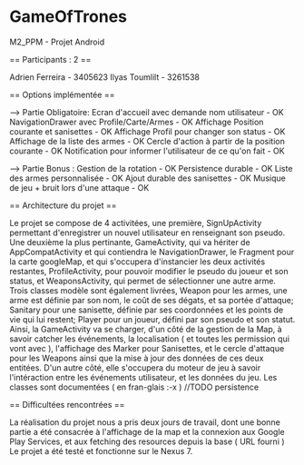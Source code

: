 # GameOfTrones
M2_PPM - Projet Android

== Participants : 2 ==

   Adrien Ferreira - 3405623
   Ilyas  Toumlilt - 3261538
   
== Options implémentée ==

--> Partie Obligatoire:
    Ecran d'accueil avec demande nom utilisateur - OK
    NavigationDrawer avec Profile/Carte/Armes - OK
    Affichage Position courante et sanisettes - OK
    Affichage Profil pour changer son status - OK
    Affichage de la liste des armes - OK
    Cercle d'action à partir de la position courante - OK
    Notification pour informer l'utilisateur de ce qu'on fait - OK

--> Partie Bonus :
    Gestion de la rotation - OK
    Persistence durable - OK
    Liste des armes personnalisée - OK
    Ajout durable des sanisettes - OK
    Musique de jeu + bruit lors d'une attaque - OK

== Architecture du projet ==

   Le projet se compose de 4 activitées, une première, SignUpActivity
   permettant d'enregistrer un nouvel utilisateur en renseignant son
   pseudo. Une deuxième la plus pertinante, GameActivity, qui va hériter
   de AppCompatActivity et qui contiendra le NavigationDrawer, le Fragment
   pour la carte googleMap, et qui s'occupera d'instancier les deux activités
   restantes, ProfileActivity, pour pouvoir modifier le pseudo du joueur et
   son status, et WeaponsActivity, qui permet de sélectionner une autre
   arme.
   Trois classes modèle sont également livrées, Weapon pour les armes,
   une arme est définie par son nom, le coût de ses dégats, et sa portée
   d'attaque; Sanitary pour une sanisette, définie par ses coordonnées et les
   points de vie qui lui restent; Player pour un joueur, défini par son
   pseudo et son statut.
   Ainsi, la GameActivity va se charger, d'un côté de la gestion de la Map,
   à savoir catcher les événements, la localisation ( et toutes les 
   permission qui vont avec ), l'affichage des Marker pour Sanisettes, et
   le cercle d'attaque pour les Weapons ainsi que la mise à jour des données
   de ces deux entitées. D'un autre côté, elle s'occupera du moteur de jeu
   à savoir l'intéraction entre les événements utilisateur, et les données
   du jeu.
   Les classes sont documentées ( en fran-glais :-x )
   //TODO persistence

== Difficultées rencontrées ==

   La réalisation du projet nous a pris deux jours de travail, dont une bonne
   partie a été consacrée à l'affichage de la map et la connexion aux Google
   Play Services, et aux fetching des resources depuis la base ( URL fourni )
   Le projet a été testé et fonctionne sur le Nexus 7.